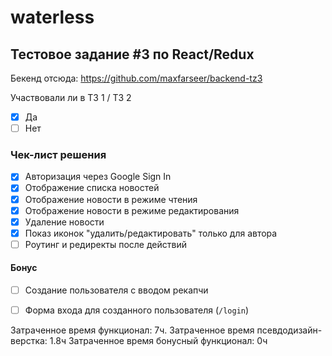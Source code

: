 # waterless

## Тестовое задание #3 по React/Redux

Бекенд отсюда: https://github.com/maxfarseer/backend-tz3

Участвовали ли в ТЗ 1 / ТЗ 2
- [x] Да
- [ ] Нет

### Чек-лист решения

- [x] Авторизация через Google Sign In
- [x] Отображение списка новостей
- [x] Отображение новости в режиме чтения
- [x] Отображение новости в режиме редактирования
- [x] Удаление новости
- [x] Показ иконок "удалить/редактировать" только для автора
- [ ] Роутинг и редиректы после действий

#### Бонус

- [ ] Создание пользователя с вводом рекапчи
- [ ] Форма входа для созданного пользователя (`/login`)


Затраченное время функционал: 7ч.
Затраченное время псевдодизайн-верстка: 1.8ч
Затраченное время бонусный функционал: 0ч